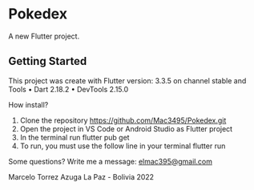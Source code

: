 # Pokedex

A new Flutter project.

## Getting Started

This project was create with Flutter version: 3.3.5 on channel stable
and Tools • Dart 2.18.2 • DevTools 2.15.0

How install?

1. Clone the repository https://github.com/Mac3495/Pokedex.git
2. Open the project in VS Code or Android Studio as Flutter project
3. In the terminal run flutter pub get
4. To run, you must use the follow line in your terminal flutter run 

Some questions? 
Write me a message: elmac395@gmail.com

Marcelo Torrez Azuga
La Paz - Bolivia
2022
